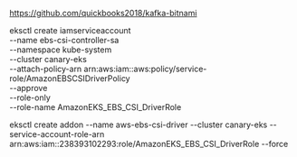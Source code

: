 
https://github.com/quickbooks2018/kafka-bitnami

eksctl create iamserviceaccount \
  --name ebs-csi-controller-sa \
  --namespace kube-system \
  --cluster canary-eks \
  --attach-policy-arn arn:aws:iam::aws:policy/service-role/AmazonEBSCSIDriverPolicy \
  --approve \
  --role-only \
  --role-name AmazonEKS_EBS_CSI_DriverRole

eksctl create addon --name aws-ebs-csi-driver --cluster canary-eks --service-account-role-arn arn:aws:iam::238393102293:role/AmazonEKS_EBS_CSI_DriverRole --force
